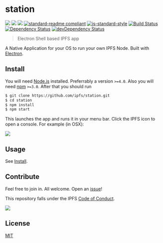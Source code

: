 # station

[![](https://img.shields.io/badge/made%20by-Protocol%20Labs-blue.svg?style=flat-square)](http://ipn.io)
[![](https://img.shields.io/badge/project-IPFS-blue.svg?style=flat-square)](http://ipfs.io/)
[![](https://img.shields.io/badge/freenode-%23ipfs-blue.svg?style=flat-square)](http://webchat.freenode.net/?channels=%23ipfs)
[![standard-readme compliant](https://img.shields.io/badge/standard--readme-OK-green.svg?style=flat-square)](https://github.com/RichardLitt/standard-readme)
[![js-standard-style](https://img.shields.io/badge/code%20style-standard-brightgreen.svg?style=flat-square)](https://github.com/ipfs/station)
[![Build Status](https://img.shields.io/travis/ipfs/station/master.svg?style=flat-square)](https://travis-ci.org/ipfs/station)
[![Dependency Status](https://img.shields.io/david/ipfs/station.svg?style=flat-square)](https://david-dm.org/ipfs/station)
[![devDependency Status](https://img.shields.io/david/dev/ipfs/station.svg?style=flat-square)](https://david-dm.org/ipfs/station#info=devDependencies)

> Electron Shell based IPFS app

A Native Application for your OS to run your own IPFS Node. Built with [Electron](http://electron.atom.io/).


## Install

You will need [Node.js](https://nodejs.org/en/) installed. Preferrably a version `>=4.0`. Also you will need [npm](npmjs.org) `>=3.0`. After that you should run

```bash
$ git clone https://github.com/ipfs/station.git
$ cd station
$ npm install
$ npm start
```

This launches the app and runs it in your menu bar. Click the IPFS icon to open a console. For example (in OSX):

![](https://ipfs.io/ipfs/QmaufMhYVWPKwhC1jSb4qHBxgiahrq9ct2hgqk5cZxeE7s)

## Usage

See [Install](#install).

## Contribute

Feel free to join in. All welcome. Open an [issue](https://github.com/ipfs/station/issues)!

This repository falls under the IPFS [Code of Conduct](https://github.com/ipfs/community/blob/master/code-of-conduct.md).

[![](https://cdn.rawgit.com/jbenet/contribute-ipfs-gif/master/img/contribute.gif)](https://github.com/ipfs/community/blob/master/contributing.md)

## License

[MIT](LICENSE)
